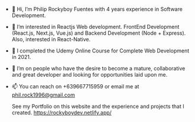 - 👋 Hi, I’m Philip Rockyboy Fuentes with 4 years experience in Software Development. 
- 👀 I’m interested in Reactjs Web development. FrontEnd Development (React.js, Next.js, Vue.js) and Backend Development (Node + Express). Also, interested in React-Native.
- 🌱 I completed the Udemy Online Course for Complete Web Development in 2021.
- 💞️ I’m on people who have the desire to become a mature, collaborative and great developer and looking for opportunities laid upon me.
- 📫 You can reach on +639667715959 or email me at phil.rock1996@gmail.com
  
  See my Portfolio on this website and the experience and projects that I created. https://rockyboydev.netlify.app/
<!---
Ryozen7/Ryozen7 is a ✨ special ✨ repository because its `README.md` (this file) appears on your GitHub profile.
You can click the Preview link to take a look at your changes.
--->
